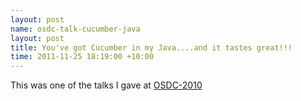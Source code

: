```yaml
---
layout: post
name: osdc-talk-cucumber-java
layout: post
title: You've got Cucumber in my Java....and it tastes great!!!
time: 2011-11-25 18:19:00 +10:00
---
```



This was one of the talks I gave at [OSDC-2010](https://web.archive.org/web/20110912034307/http://2010.osdc.com.au/proposal/50/youve-got-cucumber-my-javaand-it-tastes-great)
